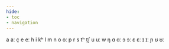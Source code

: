 ```yaml
---
hide:
- toc
- navigation
---
```

a
aː
ç
e
eː
h
i
kʰ
l
m
n
o
oː
p
r
s
tʰ
t̠ʃ
u
uː
w
ŋ
ɑ
ɑː
ɔ
ɔː
ɛ
ɛː
ɪ
ɪː
ɲ
ʊ
ʊː
